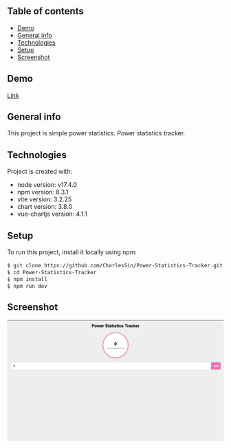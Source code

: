 ## Table of contents

- [Demo](#project-url)
- [General info](#general-info)
- [Technologies](#technologies)
- [Setup](#setup)
- [Screenshot](#screenshot)

## Demo
[Link](https://power-statistics.netlify.app/)
## General info

This project is simple power statistics.
Power statistics tracker.

## Technologies

Project is created with:

- node version: v17.4.0
- npm version: 8.3.1
- vite version: 3.2.25
- chart version: 3.8.0
- vue-chartjs version: 4.1.1

## Setup

To run this project, install it locally using npm:

```
$ git clone https://github.com/CharlesSin/Power-Statistics-Tracker.git
$ cd Power-Statistics-Tracker
$ npm install
$ npm run dev
```

## Screenshot
![alt text](https://github.com/CharlesSin/Power-Statistics-Tracker/blob/main/public/screenshot.jpg)
